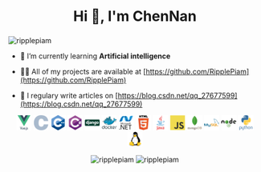 <!--### Hi there 👋>

<!--
**RipplePiam/ripplepiam** is a ✨ _special_ ✨ repository because its `README.md` (this file) appears on your GitHub profile.

Here are some ideas to get you started:

- 🔭 I’m currently working on ...
- 🌱 I’m currently learning ...
- 👯 I’m looking to collaborate on ...
- 🤔 I’m looking for help with ...
- 💬 Ask me about ...
- 📫 How to reach me: ...
- 😄 Pronouns: ...
- ⚡ Fun fact: ...
-->

<h1 align="center">Hi 👋, I'm ChenNan</h1>
<h3 align="center"></h3>

<p align="left"> <img src="https://komarev.com/ghpvc/?username=ripplepiam" alt="ripplepiam" /> </p>

- 🌱 I’m currently learning **Artificial intelligence**

- 👨‍💻 All of my projects are available at [https://github.com/RipplePiam](https://github.com/RipplePiam)

- 📝 I regulary write articles on [https://blog.csdn.net/qq_27677599](https://blog.csdn.net/qq_27677599)

<!-- - 📫 How to reach me **@qq.com** -->
<p align="center">
  <img src="https://raw.githubusercontent.com/devicons/devicon/master/icons/vuejs/vuejs-original-wordmark.svg" alt="vuejs" width="30" height="30"/>
  <img src="https://raw.githubusercontent.com/devicons/devicon/master/icons/c/c-original.svg" alt="c" width="30" height="30"/>
  <img src="https://raw.githubusercontent.com/devicons/devicon/master/icons/cplusplus/cplusplus-original.svg" alt="cplusplus" width="30" height="30"/>
  <img src="https://raw.githubusercontent.com/devicons/devicon/master/icons/csharp/csharp-original.svg" alt="csharp" width="30" height="30"/>
  <img src="https://raw.githubusercontent.com/devicons/devicon/master/icons/django/django-original.svg" alt="django" width="30" height="30"/>
  <img src="https://raw.githubusercontent.com/devicons/devicon/master/icons/docker/docker-original-wordmark.svg" alt="docker" width="30" height="30"/>
  <img src="https://raw.githubusercontent.com/devicons/devicon/master/icons/dot-net/dot-net-original-wordmark.svg" alt="dotnet" width="30" height="30"/>
  <img src="https://raw.githubusercontent.com/devicons/devicon/master/icons/html5/html5-original-wordmark.svg" alt="html5" width="30" height="30"/>
  <img src="https://raw.githubusercontent.com/devicons/devicon/master/icons/java/java-original-wordmark.svg" alt="java" width="30" height="30"/>
  <img src="https://raw.githubusercontent.com/devicons/devicon/master/icons/javascript/javascript-original.svg" alt="javascript" width="30" height="30"/>
  <img src="https://raw.githubusercontent.com/devicons/devicon/master/icons/mongodb/mongodb-original-wordmark.svg" alt="mongodb" width="30" height="30"/>
  <img src="https://raw.githubusercontent.com/devicons/devicon/master/icons/mysql/mysql-original-wordmark.svg" alt="mysql" width="30" height="30"/>
  <img src="https://raw.githubusercontent.com/devicons/devicon/master/icons/nodejs/nodejs-original-wordmark.svg" alt="nodejs" width="30" height="30"/>
  <img src="https://raw.githubusercontent.com/devicons/devicon/master/icons/python/python-original-wordmark.svg" alt="python" width="30" height="30"/>
  <img src="https://raw.githubusercontent.com/devicons/devicon/master/icons/linux/linux-original.svg" alt="linux" width="30" height="30"/>
</p>
<p align="center">
  <img src="https://github-readme-stats.vercel.app/api?username=ripplepiam&show_icons=true&include_all_commits=true&count_private=true" alt="ripplepiam" />
  <img src="https://github-readme-stats.vercel.app/api/top-langs/?username=ripplepiam&layout=compact&langs_count=10" alt="ripplepiam" />
</p>
